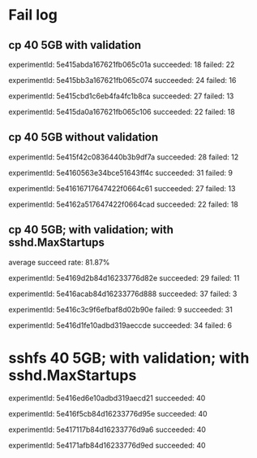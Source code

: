 # Fail log

## cp 40 5GB with validation
experimentId: 5e415abda167621fb065c01a
succeeded: 18
failed: 22

experimentId: 5e415bb3a167621fb065c074
succeeded: 24
failed: 16

experimentId: 5e415cbd1c6eb4fa4fc1b8ca
succeeded: 27
failed: 13

experimentId: 5e415da0a167621fb065c106
succeeded: 22
failed: 18

## cp 40 5GB without validation
experimentId: 5e415f42c0836440b3b9df7a
succeeded: 28
failed: 12

experimentId: 5e4160563e34bce51643ff4c
succeeded: 31
failed: 9

experimentId: 5e41616717647422f0664c61
succeeded: 27
failed: 13

experimentId: 5e4162a517647422f0664cad
succeeded: 22
failed: 18

## cp 40 5GB; with validation; with sshd.MaxStartups
average succeed rate: 81.87%

experimentId: 5e4169d2b84d16233776d82e
succeeded: 29
failed: 11

experimentId: 5e416acab84d16233776d888
succeeded: 37
failed: 3

experimentId: 5e416c3c9f6efbaf8d02b90e
failed: 9
succeeded: 31

experimentId: 5e416d1fe10adbd319aeccde
succeeded: 34
failed: 6

# sshfs 40 5GB; with validation; with sshd.MaxStartups
experimentId: 5e416ed6e10adbd319aecd21
succeeded: 40

experimentId: 5e416f5cb84d16233776d95e
succeeded: 40

experimentId: 5e417117b84d16233776d9a6
succeeded: 40

experimentId: 5e4171afb84d16233776d9ed
succeeded: 40
